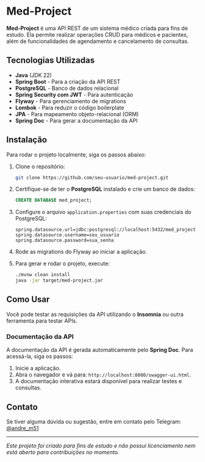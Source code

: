 # Med-Project

**Med-Project** é uma API REST de um sistema médico criada para fins de estudo. Ela permite realizar operações CRUD para médicos e pacientes, além de funcionalidades de agendamento e cancelamento de consultas.

## Tecnologias Utilizadas

- **Java** (JDK 22)
- **Spring Boot** - Para a criação da API REST
- **PostgreSQL** - Banco de dados relacional
- **Spring Security com JWT** - Para autenticação
- **Flyway** - Para gerenciamento de migrations
- **Lombok** - Para reduzir o código boilerplate
- **JPA** - Para mapeamento objeto-relacional (ORM)
- **Spring Doc** - Para gerar a documentação da API

## Instalação

Para rodar o projeto localmente, siga os passos abaixo:

1. Clone o repositório:
    ```bash
    git clone https://github.com/seu-usuario/med-project.git
    ```

2. Certifique-se de ter o **PostgreSQL** instalado e crie um banco de dados:
    ```sql
    CREATE DATABASE med_project;
    ```

3. Configure o arquivo `application.properties` com suas credenciais do PostgreSQL:
    ```
    spring.datasource.url=jdbc:postgresql://localhost:5432/med_project
    spring.datasource.username=seu_usuario
    spring.datasource.password=sua_senha
    ```

4. Rode as migrations do Flyway ao iniciar a aplicação.

5. Para gerar e rodar o projeto, execute:
    ```bash
    ./mvnw clean install
    java -jar target/med-project.jar
    ```

## Como Usar

Você pode testar as requisições da API utilizando o **Insomnia** ou outra ferramenta para testar APIs.

### Documentação da API

A documentação da API é gerada automaticamente pelo **Spring Doc**. Para acessá-la, siga os passos:

1. Inicie a aplicação.
2. Abra o navegador e vá para: `http://localhost:8080/swagger-ui.html`.
3. A documentação interativa estará disponível para realizar testes e consultas.

## Contato

Se tiver alguma dúvida ou sugestão, entre em contato pelo Telegram: [@andre_m51](https://t.me/andre_m51)

---

*Este projeto foi criado para fins de estudo e não possui licenciamento nem está aberto para contribuições no momento.*
